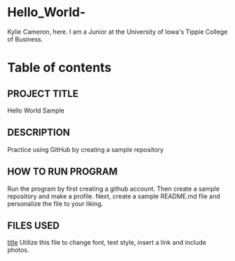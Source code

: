 # Hello_World-

Kylie Cameron, here. 
I am a Junior at the University of Iowa's Tippie College of Business. 

# Table of contents

## PROJECT TITLE
Hello World Sample
## DESCRIPTION
Practice using GitHub by creating a sample repository
## HOW TO RUN PROGRAM
Run the program by first creating a github account. Then create a sample repository and make a profile. Next, create a sample README.md file and personalize the file to your liking. 
## FILES USED
[title](https://www.markdownguide.org/cheat-sheet/)
Utilize this file to change font, text style, insert a link and include photos. 

